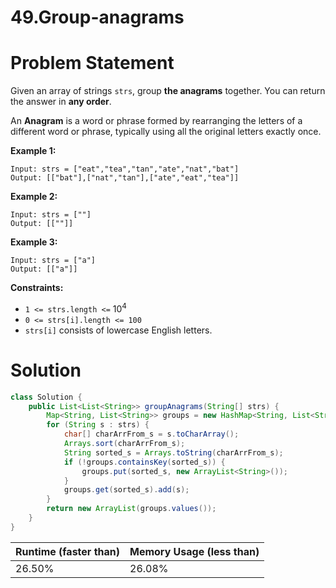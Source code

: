 # 49.Group-anagrams

# Problem Statement

Given an array of strings `strs`, group **the anagrams** together. You can return the answer in **any order**.

An **Anagram** is a word or phrase formed by rearranging the letters of a different word or phrase, typically using all the original letters exactly once.

**Example 1:**

```other
Input: strs = ["eat","tea","tan","ate","nat","bat"]
Output: [["bat"],["nat","tan"],["ate","eat","tea"]]
```

**Example 2:**

```other
Input: strs = [""]
Output: [[""]]
```

**Example 3:**

```other
Input: strs = ["a"]
Output: [["a"]]
```

**Constraints:**

- `1 <= strs.length <=` $10^4$
- `0 <= strs[i].length <= 100`
- `strs[i]` consists of lowercase English letters.

# Solution

```java
class Solution {
    public List<List<String>> groupAnagrams(String[] strs) {
        Map<String, List<String>> groups = new HashMap<String, List<String>>();
        for (String s : strs) {
            char[] charArrFrom_s = s.toCharArray();
            Arrays.sort(charArrFrom_s);
            String sorted_s = Arrays.toString(charArrFrom_s);
            if (!groups.containsKey(sorted_s)) {
                groups.put(sorted_s, new ArrayList<String>());
            }
            groups.get(sorted_s).add(s);
        }
        return new ArrayList(groups.values());
    }
}
```

| **Runtime (faster than)** | **Memory Usage (less than)** |
| ------------------------- | ---------------------------- |
| 26.50%                    | 26.08%                       |

